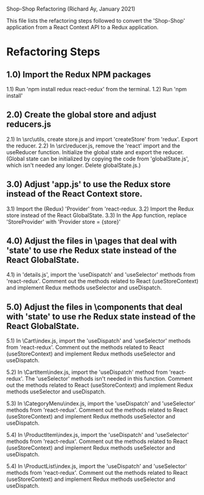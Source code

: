 Shop-Shop Refactoring
(Richard Ay, January 2021)

This file lists the refactoring steps followed to convert the 'Shop-Shop' application
from a React Context API to a Redux application.



# Refactoring Steps

## 1.0) Import the Redux NPM packages

1.1) Run 'npm install redux react-redux' from the terminal.
1.2) Run 'npm install'


## 2.0) Create the global store and adjust reducers.js

2.1) In \src\utils, create store.js and import 'createStore' from 'redux'.  Export the reducer.
2.2) In \src\reducer.js, remove the 'react' import and the useReducer function.  Initialize the global state and export the reducer.  (Global state can be initialized by copying the code from 'globalState.js', which isn't needed any longer.  Delete globalState.js.)


## 3.0) Adjust 'app.js' to use the Redux store instead of the React Context store.
3.1) Import the (Redux) 'Provider' from 'react-redux.
3.2) Import the Redux store instead of the React GlobalState.
3.3) In the App function, replace 'StoreProvider' with 'Provider store = {store}'


## 4.0) Adjust the files in \pages that deal with 'state' to use rhe Redux state instead of the React GlobalState.

4.1) in 'details.js', import the 'useDispatch' and 'useSelector' methods from 'react-redux'.  Comment out the methods related to React (useStoreContext) and implement Redux methods useSelector and useDispatch.


## 5.0) Adjust the files in \components that deal with 'state' to use rhe Redux state instead of the React GlobalState.

5.1) In \Cart\index.js, import the 'useDispatch' and 'useSelector' methods from 'react-redux'.  Comment out the methods related to React (useStoreContext) and implement Redux methods useSelector and useDispatch.

5.2) In \CartItem\index.js, import the 'useDispatch' method from 'react-redux'. The 'useSelector' methods isn't needed in this function.  Comment out the methods related to React (useStoreContext) and implement Redux methods useSelector and useDispatch.

5.3) In \CategoryMenu\index.js, import the 'useDispatch' and 'useSelector' methods from 'react-redux'.  Comment out the methods related to React (useStoreContext) and implement Redux methods useSelector and useDispatch.

5.4) In \ProductItem\index.js, import the 'useDispatch' and 'useSelector' methods from 'react-redux'.  Comment out the methods related to React (useStoreContext) and implement Redux methods useSelector and useDispatch.

5.4) In \ProductList\index.js, import the 'useDispatch' and 'useSelector' methods from 'react-redux'.  Comment out the methods related to React (useStoreContext) and implement Redux methods useSelector and useDispatch.
